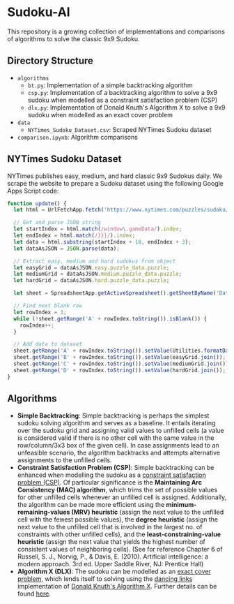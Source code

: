# Sudoku-AI
This repository is a growing collection of implementations and comparisons of 
algorithms to solve the classic 9x9 Sudoku.

## Directory Structure
- `algorithms`
    - `bt.py`: Implementation of a simple backtracking algorithm
    - `csp.py`: Implementation of a backtracking algorithm to solve a 9x9 sudoku when modelled as a constraint satisfaction problem (CSP)
    - `dlx.py`: Implementation of Donald Knuth's Algorithm X to solve a 9x9 sudoku when modelled as an exact cover problem
- `data`
    - `NYTimes_Sudoku_Dataset.csv`: Scraped NYTimes Sudoku dataset
- `comparison.ipynb`: Algorithm comparisons

## NYTimes Sudoku Dataset
NYTimes publishes easy, medium, and hard classic 9x9 Sudokus daily. We scrape 
the website to prepare a Sudoku dataset using the following Google Apps Script 
code:
```javascript
function update() {
  let html = UrlFetchApp.fetch('https://www.nytimes.com/puzzles/sudoku/easy').getContentText();

  // Get and parse JSON string
  let startIndex = html.match(/window\.gameData/).index;
  let endIndex = html.match(/}}}/).index;
  let data = html.substring(startIndex + 18, endIndex + 3);
  let dataAsJSON = JSON.parse(data);

  // Extract easy, medium and hard sudokus from object
  let easyGrid = dataAsJSON.easy.puzzle_data.puzzle;
  let mediumGrid = dataAsJSON.medium.puzzle_data.puzzle;
  let hardGrid = dataAsJSON.hard.puzzle_data.puzzle;

  let sheet = SpreadsheetApp.getActiveSpreadsheet().getSheetByName('Dataset');

  // Find next blank row
  let rowIndex = 1;
  while (!sheet.getRange('A' + rowIndex.toString()).isBlank()) {
    rowIndex++;
  }

  // Add data to dataset
  sheet.getRange('A' + rowIndex.toString()).setValue(Utilities.formatDate(new Date(), 'Asia/Calcutta', 'dd/MM/yy'));
  sheet.getRange('B' + rowIndex.toString()).setValue(easyGrid.join());
  sheet.getRange('C' + rowIndex.toString()).setValue(mediumGrid.join());
  sheet.getRange('D' + rowIndex.toString()).setValue(hardGrid.join());
}
```

## Algorithms
- **Simple Backtracking**: Simple backtracking is perhaps the simplest sudoku solving algorithm and serves as a baseline. It entails iterating over the sudoku grid and assigning valid values to unfilled cells (a value is considered valid if there is no other cell with the same value in the row/column/3x3 box of the given cell). In case assignments lead to an unfeasible scenario, the algorithm backtracks and attempts alternative assignments to the unfilled cells.
- **Constraint Satisfaction Problem (CSP)**: Simple backtracking can be enhanced when modelling the sudoku as a [constraint satisfaction problem (CSP)](https://en.wikipedia.org/wiki/Constraint_satisfaction_problem). Of particular significance is the **Maintaining Arc Consistency (MAC) algorithm**, which trims the set of possible values for other unfilled cells whenever an unfilled cell is assigned. Additionally, the algorithm can be made more efficient using the **minimum-remaining-values (MRV) heuristic** (assign the next value to the unfilled cell with the fewest possible values), the **degree heuristic** (assign the next value to the unfilled cell that is involved in the largest no. of constraints with other unfilled cells), and the **least-constraining-value heuristic** (assign the next value that yields the highest number of consistent values of neighboring cells). (See for reference Chapter 6 of Russell, S. J., Norvig, P., & Davis, E. (2010). Artificial intelligence: a modern approach. 3rd ed. Upper Saddle River, NJ: Prentice Hall)
- **Algorithm X (DLX)**: The sudoku can be modelled as an [exact cover problem](https://en.wikipedia.org/wiki/Exact_cover), which lends itself to solving using the [dancing links](https://en.wikipedia.org/wiki/Dancing_Links) implementation of [Donald Knuth's Algorithm X](https://en.wikipedia.org/wiki/Knuth%27s_Algorithm_X). Further details can be found [here](https://arxiv.org/pdf/cs/0011047.pdf).